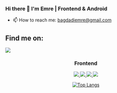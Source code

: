 ### Hi there 👋 I'm Emre | Frontend & Android 
- 📫 How to reach me: bagdadiemre@gmail.com

<h2 align="left">Find me on:</h2>
<p align="left">
  <a href="https://www.linkedin.com/in/emrebagdadioglu">
    <img src="https://skillicons.dev/icons?i=linkedin" />
  </a>
</p>


<h3 align="center">Frontend</h3>
<p align="center">
  <a href="#">
    <img src="https://skillicons.dev/icons?i=js,react,materialui,html,css" />
  </a>

  <a href="#">
    <img src="https://skillicons.dev/icons?i=kotlin,flutter,dart" />
  </a>
   <a href="#">
    <img src="https://skillicons.dev/icons?i=java,spring,mongodb,nodejs" />
  </a>

  <a href="#">
    <img src="https://skillicons.dev/icons?i=electron" />
  </a>
</p>


  
</p>

<div align="center">

[![Top Langs](https://github-readme-stats.vercel.app/api/top-langs/?username=bagdadiemre&layout=compact&theme=dark)](https://github.com/anuraghazra/github-readme-stats)   

</div>



